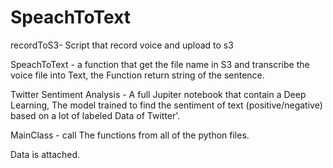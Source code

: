 # SpeachToText

recordToS3- Script that record voice and upload to s3

SpeachToText - a function that get the file name in S3 and transcribe the voice file into Text, the Function return string of the sentence.

Twitter Sentiment Analysis - A full Jupiter notebook that contain a Deep Learning,
The model trained to find the sentiment of text (positive/negative) based on a lot of labeled Data of Twitter'.

MainClass - call The functions from all of the python files.

Data is attached.
